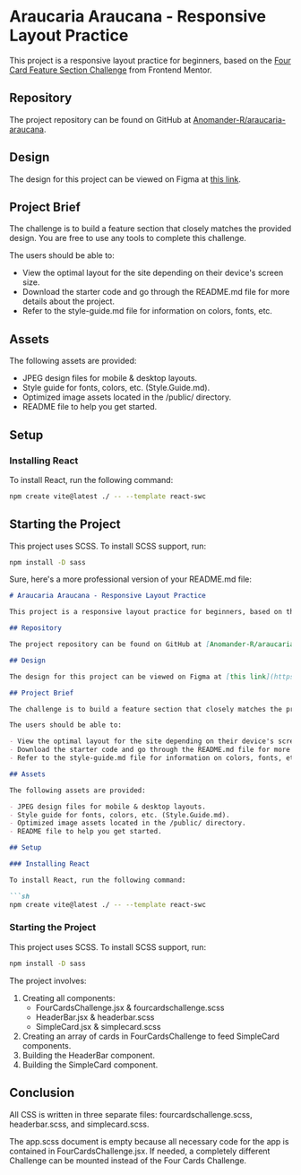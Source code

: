 # Araucaria Araucana - Responsive Layout Practice

This project is a responsive layout practice for beginners, based on the [Four Card Feature Section Challenge](https://www.frontendmentor.io/challenges/four-card-feature-section-weK1eFYK) from Frontend Mentor.

## Repository

The project repository can be found on GitHub at [Anomander-R/araucaria-araucana](https://github.com/Anomander-R/araucaria-araucana.git).

## Design

The design for this project can be viewed on Figma at [this link](https://www.figma.com/file/nO7y7XEQK9CMZr37KpdBbX/araucaria-araucana-responsive-layout-practice?type=design&node-id=0-1&mode=design&t=wczTJvb7AIgtoQHK-0).

## Project Brief

The challenge is to build a feature section that closely matches the provided design. You are free to use any tools to complete this challenge.

The users should be able to:

- View the optimal layout for the site depending on their device's screen size.
- Download the starter code and go through the README.md file for more details about the project.
- Refer to the style-guide.md file for information on colors, fonts, etc.

## Assets

The following assets are provided:

- JPEG design files for mobile & desktop layouts.
- Style guide for fonts, colors, etc. (Style.Guide.md).
- Optimized image assets located in the /public/ directory.
- README file to help you get started.

## Setup

### Installing React

To install React, run the following command:

```sh
npm create vite@latest ./ -- --template react-swc
```
## Starting the Project

This project uses SCSS. To install SCSS support, run:
```sh
npm install -D sass
```
Sure, here's a more professional version of your README.md file:

```markdown
# Araucaria Araucana - Responsive Layout Practice

This project is a responsive layout practice for beginners, based on the [Four Card Feature Section Challenge](https://www.frontendmentor.io/challenges/four-card-feature-section-weK1eFYK) from Frontend Mentor.

## Repository

The project repository can be found on GitHub at [Anomander-R/araucaria-araucana](https://github.com/Anomander-R/araucaria-araucana.git).

## Design

The design for this project can be viewed on Figma at [this link](https://www.figma.com/file/nO7y7XEQK9CMZr37KpdBbX/araucaria-araucana-responsive-layout-practice?type=design&node-id=0-1&mode=design&t=wczTJvb7AIgtoQHK-0).

## Project Brief

The challenge is to build a feature section that closely matches the provided design. You are free to use any tools to complete this challenge.

The users should be able to:

- View the optimal layout for the site depending on their device's screen size.
- Download the starter code and go through the README.md file for more details about the project.
- Refer to the style-guide.md file for information on colors, fonts, etc.

## Assets

The following assets are provided:

- JPEG design files for mobile & desktop layouts.
- Style guide for fonts, colors, etc. (Style.Guide.md).
- Optimized image assets located in the /public/ directory.
- README file to help you get started.

## Setup

### Installing React

To install React, run the following command:

```sh
npm create vite@latest ./ -- --template react-swc
```

### Starting the Project

This project uses SCSS. To install SCSS support, run:

```sh
npm install -D sass
```

The project involves:

1. Creating all components:
   - FourCardsChallenge.jsx & fourcardschallenge.scss
   - HeaderBar.jsx & headerbar.scss
   - SimpleCard.jsx & simplecard.scss
2. Creating an array of cards in FourCardsChallenge to feed SimpleCard components.
3. Building the HeaderBar component.
4. Building the SimpleCard component.

## Conclusion

All CSS is written in three separate files: fourcardschallenge.scss, headerbar.scss, and simplecard.scss. 

The app.scss document is empty because all necessary code for the app is contained in FourCardsChallenge.jsx. If needed, a completely different Challenge can be mounted instead of the Four Cards Challenge.